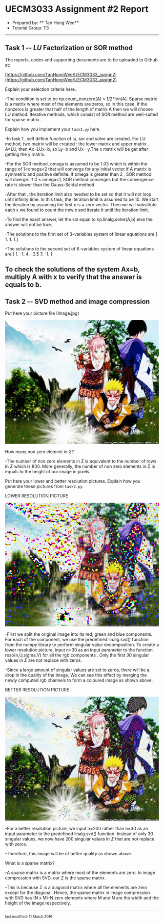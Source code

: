 UECM3033 Assignment #2 Report
========================================================

- Prepared by: ** Tan Hong Wee**
- Tutorial Group: T3

--------------------------------------------------------

## Task 1 --  $LU$ Factorization or SOR method

The reports, codes and supporting documents are to be uploaded to Github at: 

[https://github.com/TanHongWee/UECM3033_assign2](https://github.com/TanHongWee/UECM3033_assign2)

Explain your selection criteria here.

-The condition is set to be np.count_nonzero(A) > 1/2*len(A). Sparse matrix is a matrix where most of the elements are zeros, so in this case, if the nonzeros is greater that half of the length of matrix A then we will choose LU method. Iterative methods, which consist of SOR method are well-suited for sparse matrix.

Explain how you implement your `task1.py` here.

 -In task 1 , self define function of lu, sor and solve are created. For LU method, two   matrix will be created : the lower matrix and upper matrix , A=LU, then Ax=LUx=b, so Ly=b and Ux= y.The x matrix will be get after getting the y matrix. 

 -For the SOR method, omega is assumed to be 1.03 which is within the range of 1<omega<2 that will converge for any initial vector if A matrix is symmetric and positive definite. If omega is greater than 2 , SOR method will diverge. If 0 < omega<1, SOR method converges but the convergence rate is slower than the Gauss-Seidal method. 

 -After that , the iteration limit also needed to be set so that it will not loop until infinity time. In this task, the iteration limit is assumed to be 10. We start the iteration by assuming the first x is a zero vector. Then we will substitute each x we found to count the new x and iterate it until the iteration limit.

 -To find the exact answer, let the sol equal to np.linalg.solve(A,b) else the answer will not be true.
 
 -The solutions to the first set of 3-variables system of linear equations are
   [ 1.  1.  1.]
 
 -The solutions to the second set of 6-variables system of linear equations are 
   [ 1.  -1.   4.  -3.5  7.  -1. ]


To check the solutions of the system Ax=b, multiply A with x to verify that the answer is equals to b.
---------------------------------------------------------

## Task 2 -- SVD method and image compression

Put here your picture file (Image.jpg)

![Image.jpg](Image.jpg)

How many non zero element in $\Sigma$?

-The number of non zero elements in $\Sigma$ is equivalent to the number of rows in $\Sigma$ which is 800. More generally, the number of non zero elements in $\Sigma$ is equals to the height of our image in pixels.

Put here your lower and better resolution pictures. Explain how you generate
these pictures from `task2.py`.

LOWER RESOLUTION PICTURE 

![rgb_low.jpg](rgb_low.jpg)

 -First we split the original image into its red, green and blue components. For each of the component, we use the predefined linalg.svd() function from the numpy library to perform singular value decomposition. To create a lower resolution picture, input n=30 as an input parameter to the function reso(n,U,sigma,V) for all the rgb components . Only the first 30 singular values in $\Sigma$ are not replace with zeros. 
 
-Since a large amount of singular values are set to zeros, there will be a drop in the quality of the image. We can see this effect by merging the newly computed rgb channels to form a coloured image as shown above.

BETTER RESOLUTION PICTURE

![rgb_better.jpg](rgb_better.jpg)

 -For a better resolution picture, we input n=200 rather than n=30 as an input parameter to the predefined linalg.svd() function. Instead of only 30 singular values, we now have 200 singular values in $\Sigma$ that are not replace with zeros. 
 
 -Therefore, this image will be of better quality as shown above.


What is a sparse matrix?

-A sparse matrix is a matrix where most of the elements are zero. In image compression with SVD, our $\Sigma$ is the sparse matrix. 

-This is because $\Sigma$ is a diagonal matrix where all the elements are zero except for the diagonal. Hence, the sparse matrix in image compression with SVD has (N x M)-N zero elements where M and N are the width and the height of the image respectively.


-----------------------------------

<sup>last modified: 11 March 2016
